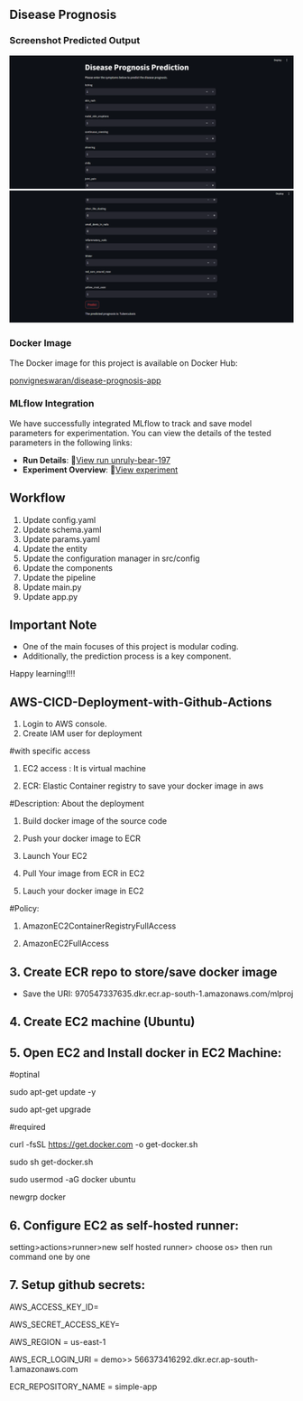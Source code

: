 ## **Disease Prognosis**



### **Screenshot Predicted Output**

![Disease Prognosis Overview](images/ss_01.png)
![Disease Prognosis Overview](images/ss_02.png)

### **Docker Image**

The Docker image for this project is available on Docker Hub:

[ponvigneswaran/disease-prognosis-app](https://hub.docker.com/r/ponvigneswaran/disease-prognosis-app/tags)


### MLflow Integration

We have successfully integrated MLflow to track and save model parameters for experimentation. You can view the details of the tested parameters in the following links:

- **Run Details**: 🏃[View run unruly-bear-197](https://dagshub.com/vignesh2914/Disease_Prognosis_Prediction.mlflow/#/experiments/0/runs/ccfea322ad5746d7a89dbe361afa51c1)
- **Experiment Overview**: 🧪[View experiment](https://dagshub.com/vignesh2914/Disease_Prognosis_Prediction.mlflow/#/experiments/0)

## **Workflow**

1. Update config.yaml
2. Update schema.yaml
3. Update params.yaml
4. Update the entity
5. Update the configuration manager in src/config
6. Update the components
7. Update the pipeline
8. Update main.py
9. Update app.py

## **Important Note**

- One of the main focuses of this project is modular coding.
- Additionally, the prediction process is a key component.

Happy learning!!!!

## **AWS-CICD-Deployment-with-Github-Actions**

1. Login to AWS console.
2. Create IAM user for deployment

#with specific access

1. EC2 access : It is virtual machine

2. ECR: Elastic Container registry to save your docker image in aws


#Description: About the deployment

1. Build docker image of the source code

2. Push your docker image to ECR

3. Launch Your EC2 

4. Pull Your image from ECR in EC2

5. Lauch your docker image in EC2

#Policy:

1. AmazonEC2ContainerRegistryFullAccess

2. AmazonEC2FullAccess

## **3. Create ECR repo to store/save docker image**

- Save the URI: 970547337635.dkr.ecr.ap-south-1.amazonaws.com/mlproj

## **4. Create EC2 machine (Ubuntu)**

## **5. Open EC2 and Install docker in EC2 Machine:**

#optinal

sudo apt-get update -y

sudo apt-get upgrade

#required

curl -fsSL https://get.docker.com -o get-docker.sh

sudo sh get-docker.sh

sudo usermod -aG docker ubuntu

newgrp docker

## **6. Configure EC2 as self-hosted runner:**

setting>actions>runner>new self hosted runner> choose os> then run command one by one

## **7. Setup github secrets:**

AWS_ACCESS_KEY_ID=

AWS_SECRET_ACCESS_KEY=

AWS_REGION = us-east-1

AWS_ECR_LOGIN_URI = demo>>  566373416292.dkr.ecr.ap-south-1.amazonaws.com

ECR_REPOSITORY_NAME = simple-app




